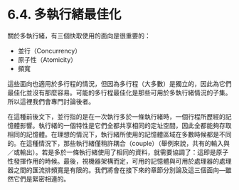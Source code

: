 # 6.4. 多執行緒最佳化

關於多執行緒，有三個快取使用的面向是很重要的：

* 並行（Concurrency）
* 原子性（Atomicity）
* 頻寬

這些面向也適用於多行程的情況，但因為多行程（大多數）是獨立的，因此為它們最佳化並沒有那麼容易。可能的多行程最佳化是那些可用於多執行緒情況的子集。所以這裡我們會專門討論後者。

在這種前後文下，並行指的是在一次執行多於一條執行緒時，一個行程所歷經的記憶體影響。執行緒的一個特性是它們全都共享相同的定址空間，因此全都能夠存取相同的記憶體。在理想的情況下，執行緒所使用的記憶體區域在多數時候都是不同的。在這種情況下，那些執行緒僅稍許耦合（couple）（舉例來說，共有的輸入與／或輸出）。若是多於一條執行緒使用了相同的資料，就需要協調了：這即是原子性發揮作用的時候。最後，視機器架構而定，可用的記憶體與可用於處理器的處理器之間的匯流排頻寬是有限的。我們將會在接下來的章節分別論及這三個面向––雖然它們是緊密相連的。

